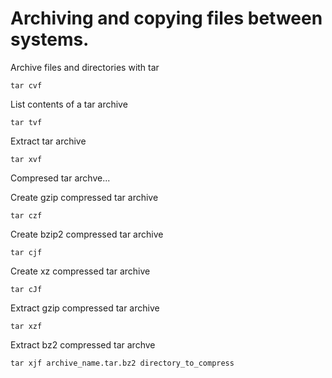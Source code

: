 # Archiving and copying files between systems.

Archive files and directories with tar

```
tar cvf 
```
List contents of a tar archive
```
tar tvf 
```
Extract tar archive
```
tar xvf 
```

Compresed tar archve...


Create gzip compressed tar archive
```
tar czf
```
Create bzip2 compressed tar archive
```
tar cjf
```
Create xz compressed tar archive
```
tar cJf
```

Extract gzip compressed tar archive
```
tar xzf
```
Extract bz2 compressed tar archve
```
tar xjf archive_name.tar.bz2 directory_to_compress

